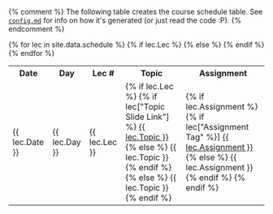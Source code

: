 {% comment %}
The following table creates the course schedule table. See [`config.md`](config.md) for info on how it's generated (or
just read the code :P).
{% endcomment %}

<table>
  <tr>
    <th>Date</th>
    <th>Day</th>
    <th>Lec #</th>
    <th>Topic</th>
    <th>Assignment</th>
    <!-- add additional column header labels here -->
    <!-- and add data rows similarly below -->
    <!--<th>Instructor</th>-->
  </tr>
{% for lec in site.data.schedule %}
    {% if lec.Lec %}
      <tr class="lec">
      {% else %}
      <tr class="nolec">
      {% endif %}
        <td>{{ lec.Date }}</td>
        <td>{{ lec.Day }}</td>
        <td>{{ lec.Lec }}</td>
        <td>
          {% if lec.Lec %}
            {% if lec["Topic Slide Link"] %}
              <a href="lectures/{{ lec["Topic Tag"] }}.html">{{ lec.Topic }}</a>
            {% else %}
              {{ lec.Topic }}
            {% endif %}
          {% else %}
              {{ lec.Topic }}
          {% endif %}
        </td>
        <td>
            {% if lec.Assignment %}
                {% if lec["Assignment Tag" %}]
                    <a href="assignments/{{ lec["Assignment Tag"] }}.html">{{ lec.Assignment }}</a>
                {% else %}
                  {{ lec.Assignment }}
                {% endif %}
            {% endif %}
        </td>
        <!-- add additional columns from the schedule.csv by name like below -->
        <!--<td>{{ lec.Instructor }}</td>-->
      </tr>
{% endfor %}
</table>
